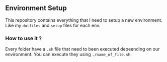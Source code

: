 ## Environment Setup

This repository contains everything that I need to setup a new environment. Like my `dotfiles` and `setup` files for each env.

### How to use it ?

Every folder have a `.sh` file that need to been executed depeending on our environment.
You can execute they using `./name_of_file.sh`.

